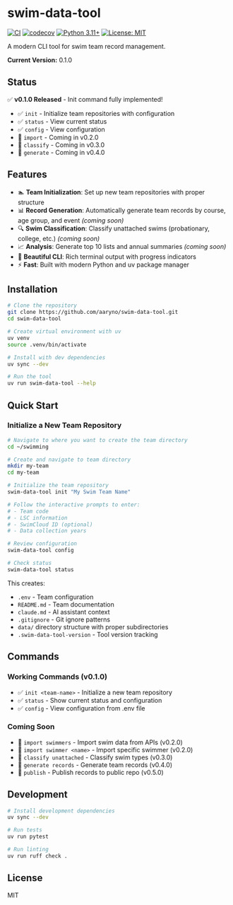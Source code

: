# swim-data-tool

[![CI](https://github.com/aaryno/swim-data-tool/actions/workflows/ci.yml/badge.svg)](https://github.com/aaryno/swim-data-tool/actions/workflows/ci.yml)
[![codecov](https://codecov.io/gh/aaryno/swim-data-tool/branch/main/graph/badge.svg)](https://codecov.io/gh/aaryno/swim-data-tool)
[![Python 3.11+](https://img.shields.io/badge/python-3.11+-blue.svg)](https://www.python.org/downloads/)
[![License: MIT](https://img.shields.io/badge/License-MIT-yellow.svg)](LICENSE)

A modern CLI tool for swim team record management.

**Current Version:** 0.1.0

## Status

✅ **v0.1.0 Released** - Init command fully implemented!

- ✅ `init` - Initialize team repositories with configuration
- ✅ `status` - View current status
- ✅ `config` - View configuration
- 🚧 `import` - Coming in v0.2.0
- 🚧 `classify` - Coming in v0.3.0
- 🚧 `generate` - Coming in v0.4.0

## Features

- 🏊 **Team Initialization**: Set up new team repositories with proper structure
- 📊 **Record Generation**: Automatically generate team records by course, age group, and event *(coming soon)*
- 🔍 **Swim Classification**: Classify unattached swims (probationary, college, etc.) *(coming soon)*
- 📈 **Analysis**: Generate top 10 lists and annual summaries *(coming soon)*
- 🎨 **Beautiful CLI**: Rich terminal output with progress indicators
- ⚡ **Fast**: Built with modern Python and uv package manager

## Installation

```bash
# Clone the repository
git clone https://github.com/aaryno/swim-data-tool.git
cd swim-data-tool

# Create virtual environment with uv
uv venv
source .venv/bin/activate

# Install with dev dependencies
uv sync --dev

# Run the tool
uv run swim-data-tool --help
```

## Quick Start

### Initialize a New Team Repository

```bash
# Navigate to where you want to create the team directory
cd ~/swimming

# Create and navigate to team directory
mkdir my-team
cd my-team

# Initialize the team repository
swim-data-tool init "My Swim Team Name"

# Follow the interactive prompts to enter:
# - Team code
# - LSC information
# - SwimCloud ID (optional)
# - Data collection years

# Review configuration
swim-data-tool config

# Check status
swim-data-tool status
```

This creates:
- `.env` - Team configuration
- `README.md` - Team documentation
- `claude.md` - AI assistant context
- `.gitignore` - Git ignore patterns
- `data/` directory structure with proper subdirectories
- `.swim-data-tool-version` - Tool version tracking

## Commands

### Working Commands (v0.1.0)

- ✅ `init <team-name>` - Initialize a new team repository
- ✅ `status` - Show current status and configuration
- ✅ `config` - View configuration from .env file

### Coming Soon

- 🚧 `import swimmers` - Import swim data from APIs (v0.2.0)
- 🚧 `import swimmer <name>` - Import specific swimmer (v0.2.0)
- 🚧 `classify unattached` - Classify swim types (v0.3.0)
- 🚧 `generate records` - Generate team records (v0.4.0)
- 🚧 `publish` - Publish records to public repo (v0.5.0)

## Development

```bash
# Install development dependencies
uv sync --dev

# Run tests
uv run pytest

# Run linting
uv run ruff check .
```

## License

MIT
